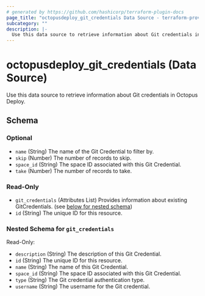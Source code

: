```yaml
---
# generated by https://github.com/hashicorp/terraform-plugin-docs
page_title: "octopusdeploy_git_credentials Data Source - terraform-provider-octopusdeploy"
subcategory: ""
description: |-
  Use this data source to retrieve information about Git credentials in Octopus Deploy.
---
```


# octopusdeploy_git_credentials (Data Source)

Use this data source to retrieve information about Git credentials in Octopus Deploy.



<!-- schema generated by tfplugindocs -->
## Schema

### Optional

- `name` (String) The name of the Git Credential to filter by.
- `skip` (Number) The number of records to skip.
- `space_id` (String) The space ID associated with this Git Credential.
- `take` (Number) The number of records to take.

### Read-Only

- `git_credentials` (Attributes List) Provides information about existing GitCredentials. (see [below for nested schema](#nestedatt--git_credentials))
- `id` (String) The unique ID for this resource.

<a id="nestedatt--git_credentials"></a>
### Nested Schema for `git_credentials`

Read-Only:

- `description` (String) The description of this Git Credential.
- `id` (String) The unique ID for this resource.
- `name` (String) The name of this Git Credential.
- `space_id` (String) The space ID associated with this Git Credential.
- `type` (String) The Git credential authentication type.
- `username` (String) The username for the Git credential.


